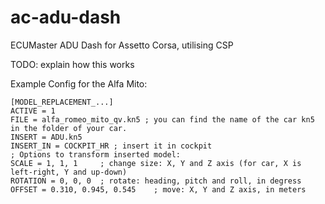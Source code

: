 # ac-adu-dash
ECUMaster ADU Dash for Assetto Corsa, utilising CSP


TODO: explain how this works


Example Config for the Alfa Mito:

```
[MODEL_REPLACEMENT_...]
ACTIVE = 1
FILE = alfa_romeo_mito_qv.kn5 ; you can find the name of the car kn5 in the folder of your car.
INSERT = ADU.kn5
INSERT_IN = COCKPIT_HR ; insert it in cockpit
; Options to transform inserted model:
SCALE = 1, 1, 1     ; change size: X, Y and Z axis (for car, X is left-right, Y and up-down)
ROTATION = 0, 0, 0  ; rotate: heading, pitch and roll, in degress
OFFSET = 0.310, 0.945, 0.545    ; move: X, Y and Z axis, in meters
```
